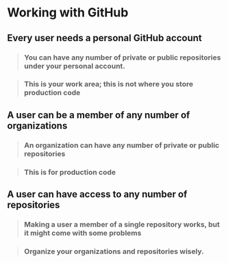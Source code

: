 # Working with GitHub

## Every user needs a personal GitHub account
> ### You can have any number of private or public repositories under your personal account.

> ### This is your work area; this is not where you store production code
## A user can be a member of any number of organizations
> ### An organization can have any number of private or public repositories

> ### This is for production code
## A user can have access to any number of repositories
> ### Making a user a member of a single repository works, but it might come with some problems

> ### Organize your organizations and repositories wisely.
